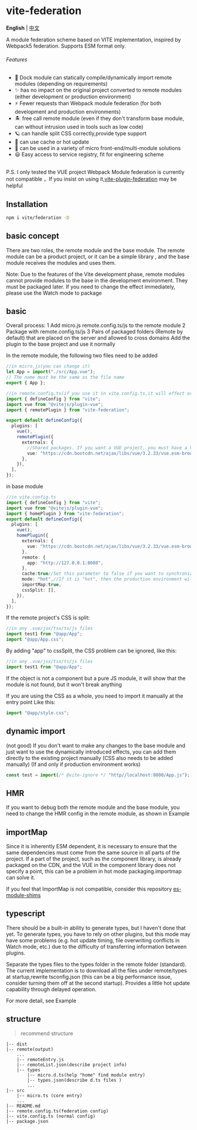 # vite-federation

**English** | [中文](./README.zh-CN.md)


A module federation scheme based on VITE implementation, inspired by Webpack5 federation. Supports ESM format only.

###### Features

- 💚 Dock module can statically compile/dynamically import remote modules (depending on requirements)
- ✨ has no impact on the original project converted to remote modules (either development or production environment)
- ⚡️ Fewer requests than Webpack module federation (for both development and production environments)
- 🏝 free call remote module (even if they don't transform base module, can without intrusion used in tools such as low code)
- 🪐 can handle split CSS correctly,provide type support
- 🦾 can use cache or hot update
- 🌈 can be used in a variety of micro front-end/multi-module solutions
- 😃 Easy access to service registry, fit for engineering scheme

<br>
P.S. I only tested the VUE project
Webpack Module federation is currently not compatible ，If you insist on using it,<a href="https://github.com/originjs/vite-plugin-federation">vite-plugin-federation</a> may be helpful
<br>

## Installation

```bash
npm i vite/federation -D
```

## basic concept

There are two roles, the remote module and the base module. The remote module can be a product project, or it can be a simple library , and the base module receives the modules and uses them.

Note: Due to the features of the Vite development phase, remote modules cannot provide modules to the base in the development environment. They must be packaged later. If you need to change the effect immediately, please use the Watch mode to package

## basic

Overall process: 1 Add micro.js remote.config.ts/js to the remote module
2 Package with remote.config.ts/js
3 Pairs of packaged folders (Remote by default) that are placed on the server and allowed to cross domains
Add the plugin to the base project and use it normally

In the remote module, the following two files need to be added

```ts
//in micro.js(you can change it)
let App = import("./src/App.vue");
// The name must be the same as the file name
export { App };
```

```ts
//in remote.config.ts(if you use it in vite.config.ts,it will effect origin project bundling )
import { defineConfig } from "vite";
import vue from "@vitejs/plugin-vue";
import { remotePlugin } from "vite-federation";

export default defineConfig({
  plugins: [
    vue(),
    remotePlugin({
      externals: {
        //Shared packages. If you want a VUE project, you must have a VUE in it. If you want to test only locally, you can use a UUID
        vue: "https://cdn.bootcdn.net/ajax/libs/vue/3.2.33/vue.esm-browser.js", //cdn url
      },
    }),
  ],
});
```

in base module

```ts
//in vite.config.ts
import { defineConfig } from "vite";
import vue from "@vitejs/plugin-vue";
import { homePlugin } from "vite-federation";
export default defineConfig({
  plugins: [
    vue(),
    homePlugin({
      externals: {
        vue: "https://cdn.bootcdn.net/ajax/libs/vue/3.2.33/vue.esm-browser.js",//be the same with remoteModule
      },
      remote: {
        app: "http://127.0.0.1:8080",
      },
      cache:true//Set this parameter to false if you want to synchronize the remote module observations
      mode: "hot",//If it is "hot", then the production environment will pack the same effect as the module federation, otherwise("cold") it will be the same as a normal project
      importMap:true,
      cssSplit: [],
    }),
  ],
});

```

If the remote project's CSS is split:

```ts
//in any .vue/jsx/tsx/ts/js files
import test1 from "@app/App";
import "@app/App.css";
```

By adding "app" to cssSplit, the CSS problem can be ignored, like this:

```ts
//in any .vue/jsx/tsx/ts/js files
import test1 from "@app/App";
```

If the object is not a component but a pure JS module, it will show that the module is not found, but it won't break anything

If you are using the CSS as a whole, you need to import it manually at the entry point
Like this:

```ts
import "@app/style.css";
```

## dynamic import

(not good)
If you don't want to make any changes to the base module and just want to use the dynamically introduced effects, you can add them directly to the existing project manually (CSS also needs to be added manually)
(If and only if production environment works)

```ts
const test = import(/* @vite-ignore */ "http//localhost:8000/App.js");
```

## HMR

If you want to debug both the remote module and the base module, you need to change the HMR config in the remote module, as shown in Example

## importMap

Since it is inherently ESM dependent, it is necessary to ensure that the same dependencies must come from the same source in all parts of the project. If a part of the project, such as the component library, is already packaged on the CDN, and the VUE in the component library does not specify a point, this can be a problem in hot mode packaging.importmap can solve it.

If you feel that ImportMap is not compatible, consider this repository <a href="https://github.com/guybedford/es-module-shims">es-module-shims</a>

## typescript

There should be a built-in ability to generate types, but I haven't done that yet. To generate types, you have to rely on other plugins, but this mode may have some problems (e.g. hot update timing, file overwriting conflicts in Watch mode, etc.) due to the difficulty of transferring information between plugins.

Separate the types files to the types folder in the remote folder (standard). The current implementation is to download all the files under remote/types at startup,rewrite tsconfig.json (this can be a big performance issue, consider turning them off at the second startup). Provides a little hot update capability through delayed operation.

For more detail, see Example

## structure

> recommend structure

    |-- dist
    |-- remote(output)
        ...
        |-- remoteEntry.js
        |-- remoteList.json(describe project info)
        |-- types
            |-- micro.d.ts(help "home" find module entry)
            |-- types.json(describe d.ts files )
            ...
    |-- src
        |-- micro.ts (core entry)
        ...
    |-- README.md
    |-- remote.config.ts(federation config)
    |-- vite.config.ts (normal config)
    |-- package.json
